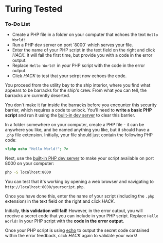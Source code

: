 # Turing Tested

<div class="aside">
<h3>To-Do List</h3>
<ul>
  <li>Create a PHP file in a folder on your computer that echoes the text <code>Hello World!</code>.</li>
  <li>Run a PHP dev server on port `8000` which serves your file.</li>
  <li>Enter the name of your PHP script in the text field on the right and click <em>HACK</em>. It will fail the first time, but provide you with a code in the error output.</li>
  <li>Replace <code>Hello World!</code> in your PHP script with the code in the error output.</li>
  <li>Click <em>HACK</em> to test that your scirpt now echoes the code.</li>
</ul>
</div>

You proceed from the utility bay to the ship interior, where you find what appears to be barracks for the ship's crew. From what you can tell, the barracks are currently deserted.

You don't make it far inside the barracks before you encounter this security barrier, which requires a code to unlock. You'll need to **write a basic PHP script** and run it using the [built-in dev server](https://www.php.net/manual/en/features.commandline.webserver.php) to clear this barrier.

In a folder somewhere on your computer, create a PHP file - it can be anywhere you like, and be named anything you like, but it should have a `.php` file extension. Initially, your file should just contain the following PHP code:

```php
<?php echo "Hello World!"; ?>
```

Next, use the [built-in PHP dev server](https://www.php.net/manual/en/features.commandline.webserver.php) to make your script available on port 8000 on your computer:

```bash
php -S localhost:8000
```

You can test that it's working by opening a web browser and navigating to `http://localhost:8000/yourscript.php`.

Once you have done this, enter the name of your script (including the `.php` extension) in the text field on the right and click *HACK*. 

Initially, **this validation will fail!** However, in the error output, you will receive a secret code that you can include in your PHP script. Replace `Hello World!` in your PHP script with the **code in the error output**.

Once your PHP script is using [echo](https://www.php.net/manual/en/function.echo.php) to output the secret code contained within the error feedback, click *HACK* again to validate your work!
